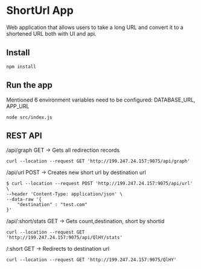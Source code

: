 # ShortUrl App

Web application that allows users to take a long URL and convert it to a shortened URL both with UI and api.


## Install

    npm install

## Run the app
Mentioned 6 environment variables need to be configured: DATABASE_URL, APP_URL

    node src/index.js


## REST API

/api/graph GET -> Gets all redirection records
```shell
curl --location --request GET 'http://199.247.24.157:9075/api/graph'
```


/api/url POST -> Creates new short url by destination url

```shell
$ curl --location --request POST 'http://199.247.24.157:9075/api/url' \
--header 'Content-Type: application/json' \
--data-raw '{
    "destination" : "test.com"
}'
```

/api/:short/stats GET -> Gets count,destination, short by shortid

```shell
curl --location --request GET 'http://199.247.24.157:9075/api/QlHY/stats'

```
/:short GET -> Redirects to destination url 

```shell
curl --location --request GET 'http://199.247.24.157:9075/QlHY'

```


